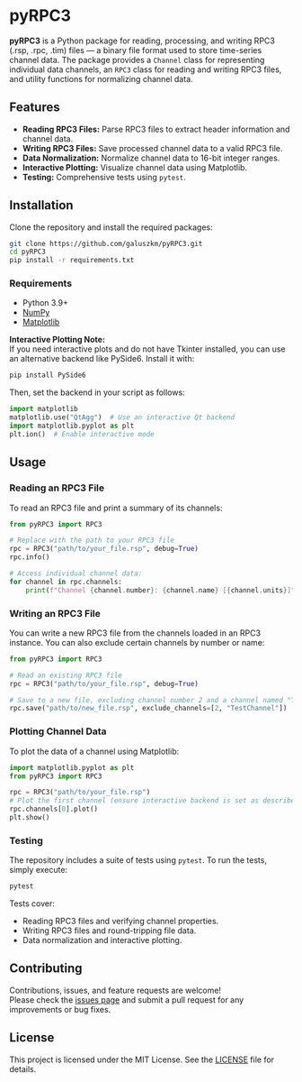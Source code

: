 # pyRPC3

**pyRPC3** is a Python package for reading, processing, and writing RPC3 (.rsp, .rpc, .tim) files — a binary file format used to store time-series channel data. The package provides a `Channel` class for representing individual data channels, an `RPC3` class for reading and writing RPC3 files, and utility functions for normalizing channel data.

## Features

- **Reading RPC3 Files:** Parse RPC3 files to extract header information and channel data.
- **Writing RPC3 Files:** Save processed channel data to a valid RPC3 file.
- **Data Normalization:** Normalize channel data to 16-bit integer ranges.
- **Interactive Plotting:** Visualize channel data using Matplotlib.
- **Testing:** Comprehensive tests using `pytest`.

## Installation

Clone the repository and install the required packages:

```bash
git clone https://github.com/galuszkm/pyRPC3.git
cd pyRPC3
pip install -r requirements.txt
```

### Requirements

- Python 3.9+
- [NumPy](https://numpy.org/)
- [Matplotlib](https://matplotlib.org/)

**Interactive Plotting Note:**  
If you need interactive plots and do not have Tkinter installed, you can use an alternative backend like PySide6. Install it with:

```bash
pip install PySide6
```

Then, set the backend in your script as follows:

```python
import matplotlib
matplotlib.use("QtAgg")  # Use an interactive Qt backend
import matplotlib.pyplot as plt
plt.ion()  # Enable interactive mode
```

## Usage

### Reading an RPC3 File

To read an RPC3 file and print a summary of its channels:

```python
from pyRPC3 import RPC3

# Replace with the path to your RPC3 file
rpc = RPC3("path/to/your_file.rsp", debug=True)
rpc.info()

# Access individual channel data:
for channel in rpc.channels:
    print(f"Channel {channel.number}: {channel.name} [{channel.units}]")
```

### Writing an RPC3 File

You can write a new RPC3 file from the channels loaded in an RPC3 instance. You can also exclude certain channels by number or name:

```python
from pyRPC3 import RPC3

# Read an existing RPC3 file
rpc = RPC3("path/to/your_file.rsp", debug=True)

# Save to a new file, excluding channel number 2 and a channel named "TestChannel"
rpc.save("path/to/new_file.rsp", exclude_channels=[2, "TestChannel"])
```

### Plotting Channel Data

To plot the data of a channel using Matplotlib:

```python
import matplotlib.pyplot as plt
from pyRPC3 import RPC3

rpc = RPC3("path/to/your_file.rsp")
# Plot the first channel (ensure interactive backend is set as described above)
rpc.channels[0].plot()
plt.show()
```

### Testing

The repository includes a suite of tests using `pytest`. To run the tests, simply execute:

```bash
pytest
```

Tests cover:
- Reading RPC3 files and verifying channel properties.
- Writing RPC3 files and round-tripping file data.
- Data normalization and interactive plotting.

## Contributing

Contributions, issues, and feature requests are welcome!  
Please check the [issues page](https://github.com/galuszkm/pyRPC3/issues) and submit a pull request for any improvements or bug fixes.

## License

This project is licensed under the MIT License. See the [LICENSE](LICENSE) file for details.
